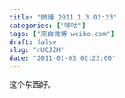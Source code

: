 ```yaml
---
title: "微博 2011.1.3 02:23"
categories: ["嘀咕"]
tags: ["来自微博 weibo.com"]
draft: false
slug: "nUOJZH"
date: "2011-01-03 02:23:00"
---
```


<p>这个东西好。 ​​​​</p>
